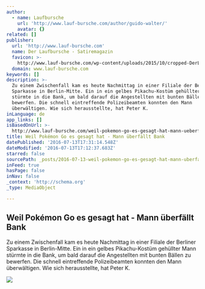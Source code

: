 ```yaml
---
author:
  - name: Laufbursche
    url: 'http://www.lauf-bursche.com/author/guido-walter/'
    avatar: {}
related: []
publisher:
  url: 'http://www.lauf-bursche.com'
  name: Der Laufbursche - Satiremagazin
  favicon: >-
    http://www.lauf-bursche.com/wp-content/uploads/2015/10/cropped-DerLaufbursche_logo_513-192x192.jpg
  domain: www.lauf-bursche.com
keywords: []
description: >-
  Zu einem Zwischenfall kam es heute Nachmittag in einer Filiale der Berliner
  Sparkasse in Berlin-Mitte. Ein in ein gelbes Pikachu-Kostüm gehüllter Mann
  stürmte in die Bank, um bald darauf die Angestellten mit bunten Bällen zu
  bewerfen. Die schnell eintreffende Polizeibeamten konnten den Mann
  überwältigen. Wie sich herausstellte, hat Peter K.
inLanguage: de
app_links: []
isBasedOnUrl: >-
  http://www.lauf-bursche.com/weil-pokemon-go-es-gesagt-hat-mann-ueberfaellt-bank/
title: Weil Pokémon Go es gesagt hat - Mann überfällt Bank
datePublished: '2016-07-13T17:31:14.548Z'
dateModified: '2016-07-13T17:12:37.683Z'
starred: false
sourcePath: _posts/2016-07-13-weil-pokemon-go-es-gesagt-hat-mann-uberfallt-bank.md
inFeed: true
hasPage: false
inNav: false
_context: 'http://schema.org'
_type: MediaObject

---
```

<article style=""><h1>Weil Pokémon Go es gesagt hat - Mann überfällt Bank</h1><p>Zu einem Zwischenfall kam es heute Nachmittag in einer Filiale der Berliner Sparkasse in Berlin-Mitte. Ein in ein gelbes Pikachu-Kostüm gehüllter Mann stürmte in die Bank, um bald darauf die Angestellten mit bunten Bällen zu bewerfen. Die schnell eintreffende Polizeibeamten konnten den Mann überwältigen. Wie sich herausstellte, hat Peter K.</p><img src="http://www.lauf-bursche.com/wp-content/uploads/2016/07/Laufbursche_Geldautomat-Go.jpg" /></article>